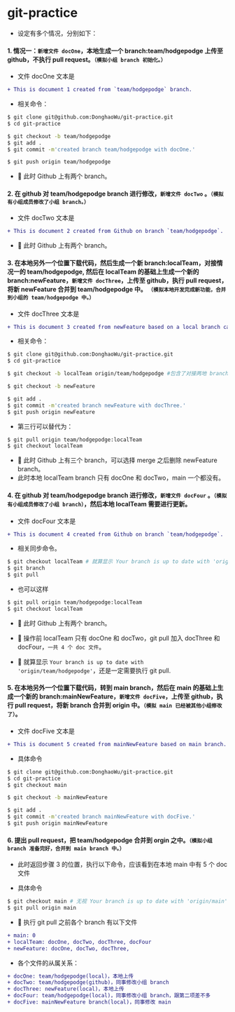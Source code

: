 # git-practice

- 设定有多个情况，分别如下：

#### 1. 情况一：`新增文件 docOne`，本地生成一个 branch:team/hodgepodge 上传至 github，不执行 pull request。`（模拟小组 branch 初始化。）`

- 文件 docOne 文本是

```diff
+ This is document 1 created from `team/hodgepodge` branch.
```

- 相关命令：

```bash
$ git clone git@github.com:DonghaoWu/git-practice.git
$ cd git-practice

$ git checkout -b team/hodgepodge
$ git add .
$ git commit -m'created branch team/hodgepodge with docOne.'

$ git push origin team/hodgepodge
```

- :gem: 此时 Github 上有两个 branch。

#### 2. 在 github 对 team/hodgepodge branch 进行修改，`新增文件 docTwo` 。`（模拟有小组成员修改了小组 branch。）`

- 文件 docTwo 文本是

```diff
+ This is document 2 created from Github on branch `team/hodgepodge`.
```

- :gem: 此时 Github 上有两个 branch。

#### 3. 在本地另外一个位置下载代码，然后生成一个新 branch:localTeam，对接情况一的 team/hodgepodge, 然后在 localTeam 的基础上生成一个新的 branch:newFeature，`新增文件 docThree`，上传至 github，执行 pull request，将新 newFeature 合并到 team/hodgepodge 中。 `（模拟本地开发完成新功能，合并到小组的 team/hodgepodge 中。）`

- 文件 docThree 文本是

```diff
+ This is document 3 created from newFeature based on a local branch called localTeam which is based on a remote branch called team/hodgepodge.
```

- 相关命令：

```bash
$ git clone git@github.com:DonghaoWu/git-practice.git
$ cd git-practice

$ git checkout -b localTeam origin/team/hodgepodge #包含了对接两地 branch，下载 remote branch，并转换至 local branch 三个动作。

$ git checkout -b newFeature

$ git add .
$ git commit -m'created branch newFeature with docThree.'
$ git push origin newFeature
```

- 第三行可以替代为：

```bash
$ git pull origin team/hodgepodge:localTeam
$ git checkout localTeam
```

- :gem: 此时 Github 上有三个 branch，可以选择 merge 之后删除 newFeature branch。
- 此时本地 localTeam branch 只有 docOne 和 docTwo，main 一个都没有。

#### 4. 在 github 对 team/hodgepodge branch 进行修改，`新增文件 docFour` 。`（模拟有小组成员修改了小组 branch）`，然后本地 localTeam 需要进行更新。

- 文件 docFour 文本是

```diff
+ This is document 4 created from Github on branch `team/hodgepodge`.
```

- 相关同步命令。

```bash
$ git checkout localTeam # 就算显示 Your branch is up to date with 'origin/team/hodgepodge'，还是需要执行 git pull 的
$ git branch
$ git pull
```

- 也可以这样

```bash
$ git pull origin team/hodgepodge:localTeam
$ git checkout localTeam
```

- :gem: 此时 Github 上有两个 branch。
- :gem: 操作前 localTeam 只有 docOne 和 docTwo，git pull 加入 docThree 和 docFour，`一共 4 个 doc 文件`。

- :gem: 就算显示 `Your branch is up to date with 'origin/team/hodgepodge'`，还是一定需要执行 git pull.

#### 5. 在本地另外一个位置下载代码，转到 main branch，然后在 main 的基础上生成一个新的 branch:mainNewFeature，`新增文件 docFive`，上传至 github，执行 pull request，将新 branch 合并到 origin 中。`（模拟 main 已经被其他小组修改了）`。

- 文件 docFive 文本是

```diff
+ This is document 5 created from mainNewFeature based on main branch.
```

- 具体命令

```bash
$ git clone git@github.com:DonghaoWu/git-practice.git
$ cd git-practice
$ git checkout main

$ git checkout -b mainNewFeature

$ git add .
$ git commit -m'created branch mainNewFeature with docFive.'
$ git push origin mainNewFeature
```

#### 6.  提出 pull request，把 team/hodgepodge 合并到 orgin 之中。`（模拟小组 branch 准备完好，合并到 main branch 中。）`

- 此时返回步骤 3 的位置，执行以下命令，应该看到在本地 main 中有 5 个 doc 文件

- 具体命令

```bash
$ git checkout main # 无视 Your branch is up to date with 'origin/main'，继续执行以下命令.
$ git pull origin main
```

- :gem: 执行 git pull 之前各个 branch 有以下文件

```diff
+ main: 0
+ localTeam: docOne, docTwo, docThree, docFour
+ newFeature: docOne, docTwo, docThree,
```

- 各个文件的从属关系：

```diff
+ docOne: team/hodgepodge(local)，本地上传
+ docTwo: team/hodgepodge(github)，同事修改小组 branch
+ docThree: newFeature(local)，本地上传
+ docFour: team/hodgepodge(local)，同事修改小组 branch，跟第二项差不多
+ docFive: mainNewFeature branch(local)，同事修改 main
```
